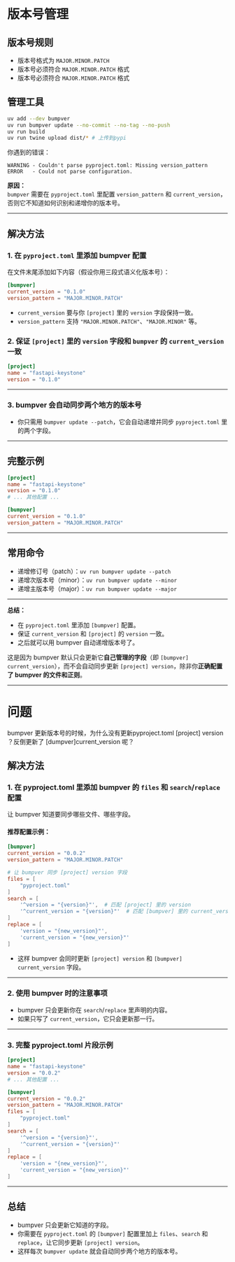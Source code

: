 # 版本号管理

## 版本号规则

- 版本号格式为 `MAJOR.MINOR.PATCH`
- 版本号必须符合 `MAJOR.MINOR.PATCH` 格式
- 版本号必须符合 `MAJOR.MINOR.PATCH` 格式

## 管理工具

```bash
uv add --dev bumpver
uv run bumpver update --no-commit --no-tag --no-push
uv run build
uv run twine upload dist/* # 上传到pypi
```

你遇到的错误：

```
WARNING - Couldn't parse pyproject.toml: Missing version_pattern
ERROR   - Could not parse configuration.
```

**原因：**  
`bumpver` 需要在 `pyproject.toml` 里配置 `version_pattern` 和 `current_version`，否则它不知道如何识别和递增你的版本号。

---

## **解决方法**

### 1. 在 `pyproject.toml` 里添加 bumpver 配置

在文件末尾添加如下内容（假设你用三段式语义化版本号）：

```toml
[bumpver]
current_version = "0.1.0"
version_pattern = "MAJOR.MINOR.PATCH"
```

- `current_version` 要与你 `[project]` 里的 `version` 字段保持一致。
- `version_pattern` 支持 `"MAJOR.MINOR.PATCH"`、`"MAJOR.MINOR"` 等。

### 2. 保证 `[project]` 里的 `version` 字段和 `bumpver` 的 `current_version` 一致

```toml
[project]
name = "fastapi-keystone"
version = "0.1.0"
```

---

### 3. bumpver 会自动同步两个地方的版本号

- 你只需用 `bumpver update --patch`，它会自动递增并同步 `pyproject.toml` 里的两个字段。

---

## **完整示例**

```toml
[project]
name = "fastapi-keystone"
version = "0.1.0"
# ... 其他配置 ...

[bumpver]
current_version = "0.1.0"
version_pattern = "MAJOR.MINOR.PATCH"
```

---

## **常用命令**

- 递增修订号（patch）：`uv run bumpver update --patch`
- 递增次版本号（minor）：`uv run bumpver update --minor`
- 递增主版本号（major）：`uv run bumpver update --major`

---

**总结：**  
- 在 `pyproject.toml` 里添加 `[bumpver]` 配置。
- 保证 `current_version` 和 `[project]` 的 `version` 一致。
- 之后就可以用 bumpver 自动递增版本号了。

这是因为 bumpver 默认只会更新它**自己管理的字段**（即 `[bumpver] current_version`），而不会自动同步更新 `[project] version`，除非你**正确配置了 bumpver 的文件和正则**。

---

# 问题

bumpver 更新版本号的时候，为什么没有更新pyproject.toml [project] version ？反倒更新了  [dumpver]current_version 呢？


## 解决方法

### 1. **在 pyproject.toml 里添加 bumpver 的 `files` 和 `search`/`replace` 配置**

让 bumpver 知道要同步哪些文件、哪些字段。

#### 推荐配置示例：

```toml
[bumpver]
current_version = "0.0.2"
version_pattern = "MAJOR.MINOR.PATCH"

# 让 bumpver 同步 [project] version 字段
files = [
    "pyproject.toml"
]
search = [
    '^version = "{version}"',  # 匹配 [project] 里的 version
    '^current_version = "{version}"'  # 匹配 [bumpver] 里的 current_version
]
replace = [
    'version = "{new_version}"',
    'current_version = "{new_version}"'
]
```

- 这样 bumpver 会同时更新 `[project] version` 和 `[bumpver] current_version` 字段。

---

### 2. **使用 bumpver 时的注意事项**

- bumpver 只会更新你在 `search`/`replace` 里声明的内容。
- 如果只写了 `current_version`，它只会更新那一行。

---

### 3. **完整 pyproject.toml 片段示例**

```toml
[project]
name = "fastapi-keystone"
version = "0.0.2"
# ... 其他配置 ...

[bumpver]
current_version = "0.0.2"
version_pattern = "MAJOR.MINOR.PATCH"
files = [
    "pyproject.toml"
]
search = [
    '^version = "{version}"',
    '^current_version = "{version}"'
]
replace = [
    'version = "{new_version}"',
    'current_version = "{new_version}"'
]
```

---

## 总结

- bumpver 只会更新它知道的字段。
- 你需要在 `pyproject.toml` 的 `[bumpver]` 配置里加上 `files`、`search` 和 `replace`，让它同步更新 `[project] version`。
- 这样每次 `bumpver update` 就会自动同步两个地方的版本号。
